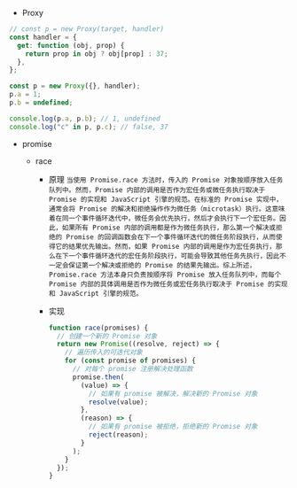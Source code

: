 - Proxy

```javascript
// const p = new Proxy(target, handler)
const handler = {
  get: function (obj, prop) {
    return prop in obj ? obj[prop] : 37;
  },
};

const p = new Proxy({}, handler);
p.a = 1;
p.b = undefined;

console.log(p.a, p.b); // 1, undefined
console.log("c" in p, p.c); // false, 37
```

- promise

  - race

    - 原理
      `当使用 Promise.race 方法时，传入的 Promise 对象按顺序放入任务队列中。然而，Promise 内部的调用是否作为宏任务或微任务执行取决于 Promise 的实现和 JavaScript 引擎的规范。在标准的 Promise 实现中，通常会将 Promise 的解决和拒绝操作作为微任务（microtask）执行。这意味着在同一个事件循环迭代中，微任务会优先执行，然后才会执行下一个宏任务。因此，如果所有 Promise 内部的调用都是作为微任务执行，那么第一个解决或拒绝的 Promise 的回调函数会在下一个事件循环迭代的微任务阶段执行，从而使得它的结果优先输出。然而，如果 Promise 内部的调用是作为宏任务执行，那么在下一个事件循环迭代的宏任务阶段执行，可能会导致其他任务先执行，因此不一定会保证第一个解决或拒绝的 Promise 的结果先输出。综上所述，Promise.race 方法本身只负责按顺序将 Promise 放入任务队列中，而每个 Promise 内部的具体调用是否作为微任务或宏任务执行取决于 Promise 的实现和 JavaScript 引擎的规范。`
    - 实现

      ```javascript
      function race(promises) {
        // 创建一个新的 Promise 对象
        return new Promise((resolve, reject) => {
          // 遍历传入的可迭代对象
          for (const promise of promises) {
            // 对每个 promise 注册解决处理函数
            promise.then(
              (value) => {
                // 如果有 promise 被解决，解决新的 Promise 对象
                resolve(value);
              },
              (reason) => {
                // 如果有 promise 被拒绝，拒绝新的 Promise 对象
                reject(reason);
              }
            );
          }
        });
      }
      ```

